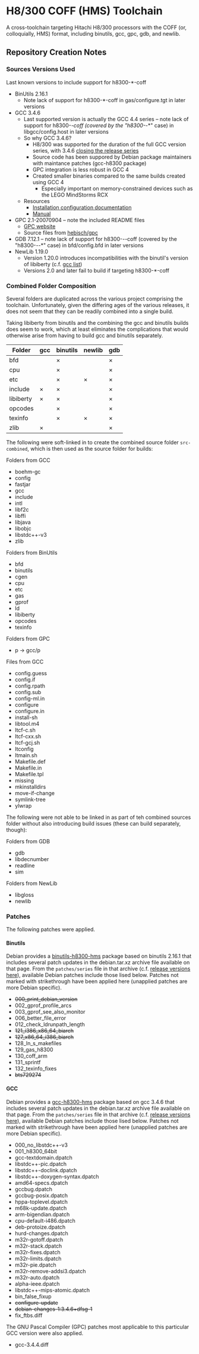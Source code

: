 H8/300 COFF (HMS) Toolchain
===========================
A cross-toolchain targeting Hitachi H8/300 processors with the COFF (or, colloquially, HMS) format, including binutils, gcc, gpc, gdb, and newlib.


Repository Creation Notes
-------------------------

### Sources Versions Used
Last known versions to include support for h8300-*-coff
* BinUtils 2.16.1
  + Note lack of support for h8300-*-coff in gas/configure.tgt in later versions
* GCC 3.4.6
  + Last supported version is actually the GCC 4.4 series – note lack of support for h8300-*-coff (covered by the "h8300-*-*" case) in libgcc/config.host in later versions
  + So why GCC 3.4.6?
    - H8/300 was supported for the duration of the full GCC version series, with 3.4.6 [closing the release series](https://gcc.gnu.org/gcc-3.4/changes.html)
    - Source code has been suppored by Debian package maintainers with maintance patches (gcc-h8300 package)
    - GPC integration is less robust in GCC 4
    - Created smaller binaries compared to the same builds created using GCC 4
      * Especially important on memory-constrained devices such as the LEGO MindStorms RCX
  + Resources
    - [Installation configuration documentation](https://web.archive.org/web/20041013092023/https://gcc.gnu.org/install/configure.html)
    - [Manual](https://gcc.gnu.org/onlinedocs/gcc-3.4.6/gcc/)
* GPC 2.1-20070904 – note the included README files
  + [GPC website](https://www.gnu-pascal.de/gpc/h-index.html)
  + Source files from [hebisch/gpc](https://github.com/hebisch/gpc)
* GDB 7.12.1 – note lack of support for h8300-*-*-coff (covered by the "h8300-*-*-*" case) in bfd/config.bfd in later versions
* NewLib 1.19.0
  + Version 1.20.0 introduces incompatibilities with the binutil's version of libiberty (c.f. [gcc list](https://gcc-patches.gcc.gnu.narkive.com/zeSeZ9N8/newlib-vs-libiberty-mismatch-breaks-build-re-patch-export-psignal-on-all-platforms#post1))
  + Versions 2.0 and later fail to build if targeting h8300-*-coff



### Combined Folder Composition
Several folders are duplicated across the various project comprising the toolchain.
Unfortunately, given the differing ages of the various releases,
it does not seem that they can be readily combined into a single build.

Taking libiberty from binutils and the combining the gcc and binutils builds does seem to work,
which at least eliminates the complications that would otherwise arise from having to build
gcc and binutils separately.

| Folder    | gcc | binutils | newlib | gdb |
| --------- | --- | -------- | ------ | --- |
| bfd       |     |  ×       |        |  ×  |
| cpu       |     |  ×       |        |  ×  |
| etc       |     |  ×       |  ×     |  ×  |
| include   |  ×  |  ×       |        |  ×  |
| libiberty |  ×  |  ×       |        |  ×  |
| opcodes   |     |  ×       |        |  ×  |
| texinfo   |     |  ×       |  ×     |  ×  |
| zlib      |  ×  |          |        |  ×  |




The following were soft-linked in to create the combined source folder `src-combined`,
which is then used as the source folder for builds:

Folders from GCC
* boehm-gc
* config
* fastjar
* gcc
* include
* intl
* libf2c
* libffi
* libjava
* libobjc
* libstdc++-v3
* zlib

Folders from BinUtils
* bfd
* binutils
* cgen
* cpu
* etc
* gas
* gprof
* ld
* libiberty
* opcodes
* texinfo

Folders from GPC
* p -> gcc/p

Files from GCC
* config.guess
* config.if
* config.rpath
* config.sub
* config-ml.in
* configure
* configure.in
* install-sh
* libtool.m4
* ltcf-c.sh
* ltcf-cxx.sh
* ltcf-gcj.sh
* ltconfig
* ltmain.sh
* Makefile.def
* Makefile.in
* Makefile.tpl
* missing
* mkinstalldirs
* move-if-change
* symlink-tree
* ylwrap


The following were not able to be linked in as part of teh combined sources folder
without also introducing build issues (these can build separately, though):

Folders from GDB
* gdb
* libdecnumber
* readline
* sim

Folders from NewLib
* libgloss
* newlib



### Patches
The following patches were applied.

#### Binutils
Debian provides a [binutils-h8300-hms](https://packages.debian.org/source/stable/binutils-h8300-hms) package
based on binutils 2.16.1 that includes several patch updates in the debian.tar.xz archive file available on that page.
From the `patches/series` file in that archive (c.f. [release versions here](https://sources.debian.org/src/binutils-h8300-hms/2.16.1/debian/patches/series/)),
available Debian patches include those lised below.
Patches not marked with strikethrough have been applied here (unapplied patches are more Debian specific).
* ~~000_print_debian_version~~
* 002_gprof_profile_arcs
* 003_gprof_see_also_monitor
* 006_better_file_error
* 012_check_ldrunpath_length
* ~~121_i386_x86_64_biarch~~
* ~~127_x86_64_i386_biarch~~
* 128_ln_s_makefiles
* 129_gas_h8300
* 130_coff_arm
* 131_sprintf
* 132_texinfo_fixes
* ~~bts729274~~


#### GCC
Debian provides a [gcc-h8300-hms](https://packages.debian.org/source/stable/gcc-h8300-hms) package
based on gcc 3.4.6 that includes several patch updates in the debian.tar.xz archive file available on that page.
From the `patches/series` file in that archive (c.f. [release versions here](https://sources.debian.org/src/gcc-h8300-hms/3.4.6/debian/patches/series/)),
available Debian patches include those lised below.
Patches not marked with strikethrough have been applied here (unapplied patches are more Debian specific).
* 000_no_libstdc++-v3
* 001_h8300_64bit
* gcc-textdomain.dpatch
* libstdc++-pic.dpatch
* libstdc++-doclink.dpatch
* libstdc++-doxygen-syntax.dpatch
* amd64-specs.dpatch
* gccbug.dpatch
* gccbug-posix.dpatch
* hppa-toplevel.dpatch
* m68k-update.dpatch
* arm-bigendian.dpatch
* cpu-default-i486.dpatch
* deb-protoize.dpatch
* hurd-changes.dpatch
* m32r-gotoff.dpatch
* m32r-stack.dpatch
* m32r-fixes.dpatch
* m32r-limits.dpatch
* m32r-pie.dpatch
* m32r-remove-addsi3.dpatch
* m32r-auto.dpatch
* alpha-ieee.dpatch
* libstdc++-mips-atomic.dpatch
* bin_false_fixup
* ~~configure-update~~
* ~~debian-changes-1:3.4.6+dfsg-1~~
* fix_ftbs.diff

The GNU Pascal Compiler (GPC) patches most applicable to this particular GCC version were also applied.
* gcc-3.4.4.diff
